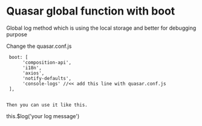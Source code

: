 # Quasar global function with boot
Global log method which is using the local storage and better for debugging purpose

Change the quasar.conf.js

```
 boot: [
      'composition-api',
      'i18n',
      'axios',
      'notify-defaults',
      'console-logs' //<< add this line with quasar.conf.js
 ],


Then you can use it like this.

```
this.$log('your log message')
